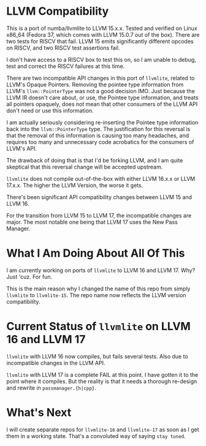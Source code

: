 LLVM Compatibility
==================

This is a port of numba/llvmlite to LLVM 15.x.x. Tested and verified on Linux
x86_64 (Fedora 37, which comes with LLVM 15.0.7 out of the box). There are two
tests for RISCV that fail. LLVM 15 emits significantly different opcodes on
RISCV, and two RISCV test assertions fail.

I don't have access to a RISCV box to test this on, so I am unable to debug,
test and correct the RISCV failures at this time.

There are two incompatible API changes in this port of `llvmlite`, related to
LLVM's Opaque Pointers. Removing the pointee type information from LLVM's
`llvm::PointerType` was not a good decision IMO. Just because the LLVM IR
doesn't care about, or use, the Pointee type information, and treats all
pointers opaquely, does not mean that other consumers of the LLVM API don't
need or use this information.

I am actually seriously considering re-inserting the Pointee type information
back into the `llvm::PointerType` type. The justification for this reversal is
that the removal of this information is causing too many headaches, and requires
too many and unnecessary code acrobatics for the consumers of LLVM's API.

The drawback of doing that is that I'd be forking LLVM, and I am quite skeptical
that this reversal change will be accepted upstream.

`llvmlite` does not compile out-of-the-box with either LLVM 16.x.x or LLVM
17.x.x.  The higher the LLVM Version, the worse it gets.

There's been significant API compatibility changes between LLVM 15 and LLVM 16.

For the transition from LLVM 15 to LLVM 17, the incompatible changes are major.
The most notable one being that LLVM 17 uses the New Pass Manager.

What I Am Doing About All Of This
=================================

I am currently working on ports of `llvmlite` to LLVM 16 and LLVM 17.  Why?
Just 'cuz. For fun.

This is the main reason why I changed the name of this repo from simply
`llvmlite` to `llvmlite-15`. The repo name now reflects the LLVM version
compatibility.

Current Status of `llvmlite` on LLVM 16 and LLVM 17
===================================================

`llvmlite` with LLVM 16 now compiles, but fails several tests. Also due to
incompatible changes in the LLVM API.

`llvmlite` with LLVM 17 is a complete FAIL at this point. I have gotten it
to the point where it compiles. But the reality is that it needs a thorough
re-design and rewrite in `passmanager.{h|cpp}`.

What's Next
===========

I will create separate repos for `llvmlite-16` and `llvmlite-17` as soon as
I get them in a working state. That's a convoluted way of saying `stay tuned`.


